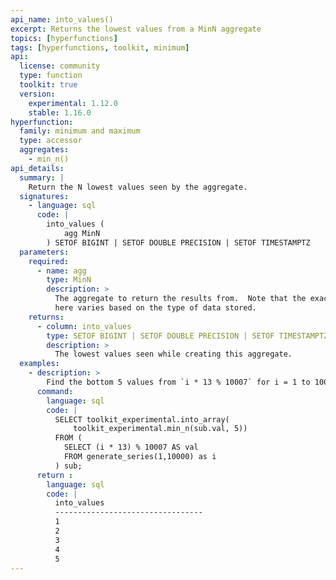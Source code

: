```yaml
---
api_name: into_values()
excerpt: Returns the lowest values from a MinN aggregate
topics: [hyperfunctions]
tags: [hyperfunctions, toolkit, minimum]
api:
  license: community
  type: function
  toolkit: true
  version:
    experimental: 1.12.0
    stable: 1.16.0
hyperfunction:
  family: minimum and maximum
  type: accessor
  aggregates:
    - min_n()
api_details:
  summary: |
    Return the N lowest values seen by the aggregate.
  signatures:
    - language: sql
      code: |
        into_values (
            agg MinN
        ) SETOF BIGINT | SETOF DOUBLE PRECISION | SETOF TIMESTAMPTZ
  parameters:
    required:
      - name: agg
        type: MinN
        description: >
          The aggregate to return the results from.  Note that the exact type 
          here varies based on the type of data stored.
    returns:
      - column: into_values
        type: SETOF BIGINT | SETOF DOUBLE PRECISION | SETOF TIMESTAMPTZ
        description: >
          The lowest values seen while creating this aggregate.
  examples:
    - description: >
        Find the bottom 5 values from `i * 13 % 10007` for i = 1 to 10000.
      command:
        language: sql
        code: |
          SELECT toolkit_experimental.into_array(
              toolkit_experimental.min_n(sub.val, 5))
          FROM (
            SELECT (i * 13) % 10007 AS val 
            FROM generate_series(1,10000) as i
          ) sub;
      return :
        language: sql
        code: |
          into_values            
          ---------------------------------
          1
          2
          3
          4
          5
---
```


